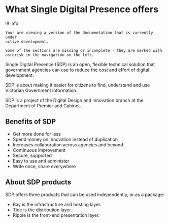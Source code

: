 # What Single Digital Presence offers

!!! info
    
    Your are viewing a version of the documentation that is currently under 
    active development.
    
    Some of the sections are missing or incomplete - they are marked with 
    asterisk in the navigation on the left.     

Single Digital Presence (SDP) is an open, flexible technical solution that
government agencies can use to reduce the cost and effort of digital
development.

SDP is about making it easier for citizens to find, understand and use Victorian
Government information.

SDP is a project of the Digital Design and Innovation branch at the Department 
of Premier and Cabinet. 

## Benefits of SDP
- Get more done for less
- Spend money on innovation instead of duplication
- Increases collaboration across agencies and beyond
- Continuous improvement
- Secure, supported
- Easy to use and administer
- Write once, share everywhere

## About SDP products
SDP offers three products that can be used independently, or as a package:

- Bay is the infrastructure and hosting layer. 
- Tide is the distribution layer.
- Ripple is the front-end presentation layer. 
